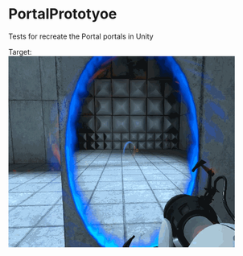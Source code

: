 # PortalPrototyoe
Tests for recreate the Portal portals in Unity

Target:<br>
<img src="target.gif">
